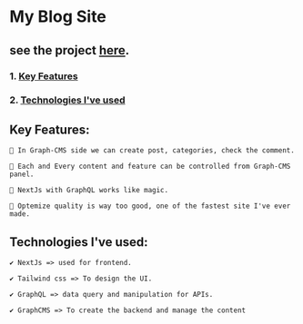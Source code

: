 # My Blog Site

## see the project [here](https://my-tutorial-blog.vercel.app/).

### 1. [Key Features](#key-features) 

### 2. [Technologies I've used](#technologies-ive-used)


## Key Features:

    🤍 In Graph-CMS side we can create post, categories, check the comment.
    
    🤍 Each and Every content and feature can be controlled from Graph-CMS panel. 
    
    🤍 NextJs with GraphQL works like magic.
       
    🤍 Optemize quality is way too good, one of the fastest site I've ever made.
    
## Technologies I've used:

    ✔ NextJs => used for frontend.

    ✔ Tailwind css => To design the UI.

    ✔ GraphQL => data query and manipulation for APIs.

    ✔ GraphCMS => To create the backend and manage the content